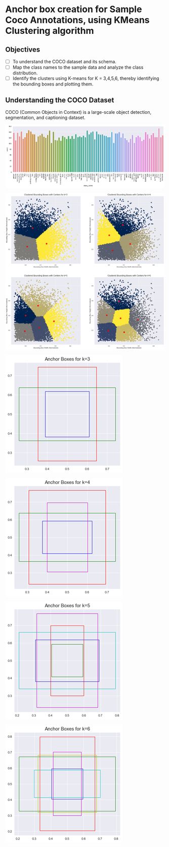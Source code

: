 # Anchor box creation for Sample Coco Annotations, using KMeans Clustering algorithm

## Objectives
* [ ] To understand the COCO dataset and its schema.
* [ ] Map the class names to the sample data and analyze the class distribution.
* [ ] Identify the clusters using K-means for K = 3,4,5,6, thereby identifying the bounding boxes and plotting them.

## Understanding the COCO Dataset
COCO (Common Objects in Context) is a large-scale object detection, segmentation, and captioning dataset.

![class_distribution](images/coco_class_distribution.png)

![sample_images](images/clustered_bounding_boxes.png)

![sample_images](images/anchor_boxes_plot.png)

![sample_images](images/anchor_boxes_plot2.png)

![sample_images](images/anchor_boxes_plot3.png)

![sample_images](images/anchor_boxes_plot4.png)
